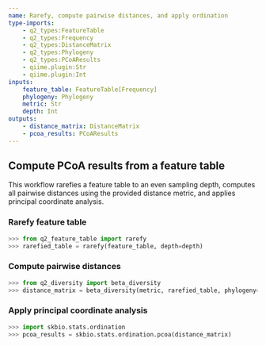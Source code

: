 ```yaml
---
name: Rarefy, compute pairwise distances, and apply ordination
type-imports:
    - q2_types:FeatureTable
    - q2_types:Frequency
    - q2_types:DistanceMatrix
    - q2_types:Phylogeny
    - q2_types:PCoAResults
    - qiime.plugin:Str
    - qiime.plugin:Int
inputs:
    feature_table: FeatureTable[Frequency]
    phylogeny: Phylogeny
    metric: Str
    depth: Int
outputs:
    - distance_matrix: DistanceMatrix
    - pcoa_results: PCoAResults
---
```

## Compute PCoA results from a feature table

This workflow rarefies a feature table to an even sampling depth, computes all
pairwise distances using the provided distance metric, and applies principal
coordinate analysis.

### Rarefy feature table

```python
>>> from q2_feature_table import rarefy
>>> rarefied_table = rarefy(feature_table, depth=depth)
```

### Compute pairwise distances

```python
>>> from q2_diversity import beta_diversity
>>> distance_matrix = beta_diversity(metric, rarefied_table, phylogeny=phylogeny)
```

### Apply principal coordinate analysis

```python
>>> import skbio.stats.ordination
>>> pcoa_results = skbio.stats.ordination.pcoa(distance_matrix)
```
